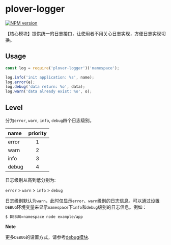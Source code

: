 # plover-logger


[![NPM version][npm-image]][npm-url]


【核心模块】提供统一的日志接口，让使用者不用关心日志实现，方便日志实现切换。

## Usage
```js
const log = require('plover-logger')('namespace');

log.info('init application: %s', name);
log.error(e);
log.debug('data return: %o', data);
log.warn('data already exist: %o', o);
```

## Level
分为`error`, `warn`, `info`, `debug`四个日志级别。

| name | priority |
|:-----|:--------:|
| error | 1 |
| warn | 2 |
| info | 3 |
| debug | 4 |

日志级别从高到低分别为:

`error` > `warn` > `info` > `debug`

日志级别默认为`warn`，此时仅显示`error`、`warn`级别的日志信息。可以通过设置`DEBUG`环境变量来显示`namespace`下`info`和`debug`级别的日志信息。例如：

```bash
$ DEBUG=namespace node example/app
```

**Note**

更多`DEBUG`的设置方式，请参考[debug模块](https://github.com/visionmedia/debug).


[npm-image]: https://img.shields.io/npm/v/plover-logger.svg?style=flat-square
[npm-url]: https://www.npmjs.com/package/plover-logger
